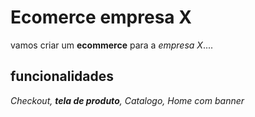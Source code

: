 # Ecomerce empresa X

vamos criar um **ecommerce** para a *empresa X*....

## funcionalidades

_Checkout, **tela de produto**, Catalogo, Home com banner_     

